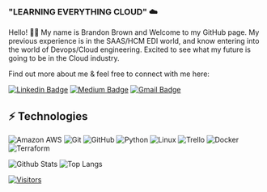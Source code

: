 ### "LEARNING EVERYTHING CLOUD" ☁️
Hello! 🖐🏾 My name is Brandon Brown and Welcome to my GitHub page. My previous experience is in the SAAS/HCM EDI world, and know entering into the world of Devops/Cloud engineering. Excited to see what my future is going to be in the Cloud industry.

Find out more about me & feel free to connect with me here:

<!-- Replace the fields below with the information requested. Remember to remove the encapsulating <> characters. For spaces in names, use %20 (e.g. Broadus%20Palmer) -->

[![Linkedin Badge](https://img.shields.io/badge/-Brandon%20Brown-blue?style=flat-square&logo=Linkedin&logoColor=white&link=https://www.linkedin.com/in/brandon-brown-861a3595/)](https://www.linkedin.com/in/brandon-brown-861a3595/)
[![Medium Badge](https://img.shields.io/badge/Brandon%20brown-12100E?style=flat-square&logo=medium&logoColor=white&link=https://https://medium.com/@brandon_brown>)](<https://medium.com/@brandon_brown>)
[![Gmail Badge](https://img.shields.io/badge/-brandon_brown1116@yahoo.com-c14438?style=flat-square&logo=Gmail&logoColor=white&link=mailto:brandon_brown1116@yahoo.com)](mailto:brandon_brown1116@yahoo.com)

## ⚡ Technologies

<!-- Check out the Badges folder for more badges -->

![Amazon AWS](https://img.shields.io/badge/Amazon%20AWS-232F3E?style=flat-square&logo=amazon-aws)
![Git](https://img.shields.io/badge/-Git-black?style=flat-square&logo=git)
![GitHub](https://img.shields.io/badge/-GitHub-181717?style=flat-square&logo=github)
![Python](https://img.shields.io/badge/-Python-black?style=flat-square&logo=Python)
![Linux](https://img.shields.io/badge/Linux-FCC624?style=flat-square&logo=linux&logoColor=black)
![Trello](https://img.shields.io/badge/Trello-%23026AA7.svg?style=flat-square&logo=Trello&logoColor=white)
![Docker](https://img.shields.io/badge/docker-%230db7ed.svg?style=for-the-badge&logo=docker&logoColor=white)
![Terraform](https://img.shields.io/badge/terraform-%235835CC.svg?style=for-the-badge&logo=terraform&logoColor=white)

<!-- Replace the fields below with the information requested. Remember to remove the encapsulating <> characters. -->

![Github Stats](https://github-readme-stats.vercel.app/api?username=LevelUpInTech&count_private=true&show_icons=true&include_all_commits=true)
![Top Langs](https://github-readme-stats.vercel.app/api/top-langs/?username=LevelUpInTech&hide=TeX&layout=compact)


[![Visitors](https://api.visitorbadge.io/api/visitors?path=LevelUpInTech%2FLevelUpInTech&label=VISITORS&countColor=%23263759)](https://visitorbadge.io/status?path=LevelUpInTech%2FLevelUpInTech)
